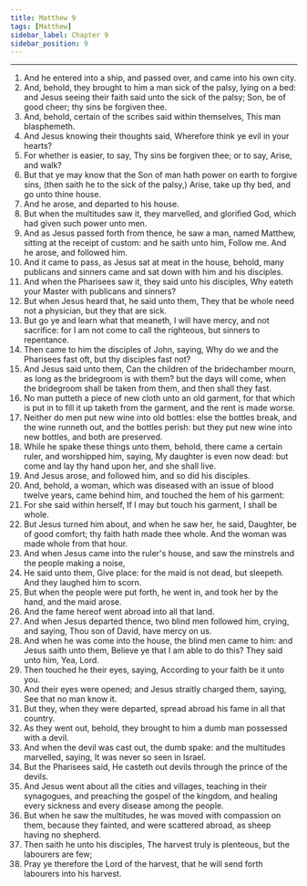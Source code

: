 ```yaml
---
title: Matthew 9
tags: [Matthew]
sidebar_label: Chapter 9
sidebar_position: 9
---
```


---
1. And he entered into a ship, and passed over, and came into his own city.
2. And, behold, they brought to him a man sick of the palsy, lying on a bed: and Jesus seeing their faith said unto the sick of the palsy; Son, be of good cheer; thy sins be forgiven thee.
3. And, behold, certain of the scribes said within themselves, This man blasphemeth.
4. And Jesus knowing their thoughts said, Wherefore think ye evil in your hearts?
5. For whether is easier, to say, Thy sins be forgiven thee; or to say, Arise, and walk?
6. But that ye may know that the Son of man hath power on earth to forgive sins, (then saith he to the sick of the palsy,) Arise, take up thy bed, and go unto thine house.
7. And he arose, and departed to his house.
8. But when the multitudes saw it, they marvelled, and glorified God, which had given such power unto men.
9. And as Jesus passed forth from thence, he saw a man, named Matthew, sitting at the receipt of custom: and he saith unto him, Follow me. And he arose, and followed him.
10. And it came to pass, as Jesus sat at meat in the house, behold, many publicans and sinners came and sat down with him and his disciples.
11. And when the Pharisees saw it, they said unto his disciples, Why eateth your Master with publicans and sinners?
12. But when Jesus heard that, he said unto them, They that be whole need not a physician, but they that are sick.
13. But go ye and learn what that meaneth, I will have mercy, and not sacrifice: for I am not come to call the righteous, but sinners to repentance.
14. Then came to him the disciples of John, saying, Why do we and the Pharisees fast oft, but thy disciples fast not?
15. And Jesus said unto them, Can the children of the bridechamber mourn, as long as the bridegroom is with them? but the days will come, when the bridegroom shall be taken from them, and then shall they fast.
16. No man putteth a piece of new cloth unto an old garment, for that which is put in to fill it up taketh from the garment, and the rent is made worse.
17. Neither do men put new wine into old bottles: else the bottles break, and the wine runneth out, and the bottles perish: but they put new wine into new bottles, and both are preserved.
18. While he spake these things unto them, behold, there came a certain ruler, and worshipped him, saying, My daughter is even now dead: but come and lay thy hand upon her, and she shall live.
19. And Jesus arose, and followed him, and so did his disciples.
20. And, behold, a woman, which was diseased with an issue of blood twelve years, came behind him, and touched the hem of his garment:
21. For she said within herself, If I may but touch his garment, I shall be whole.
22. But Jesus turned him about, and when he saw her, he said, Daughter, be of good comfort; thy faith hath made thee whole. And the woman was made whole from that hour.
23. And when Jesus came into the ruler's house, and saw the minstrels and the people making a noise,
24. He said unto them, Give place: for the maid is not dead, but sleepeth. And they laughed him to scorn.
25. But when the people were put forth, he went in, and took her by the hand, and the maid arose.
26. And the fame hereof went abroad into all that land.
27. And when Jesus departed thence, two blind men followed him, crying, and saying, Thou son of David, have mercy on us.
28. And when he was come into the house, the blind men came to him: and Jesus saith unto them, Believe ye that I am able to do this? They said unto him, Yea, Lord.
29. Then touched he their eyes, saying, According to your faith be it unto you.
30. And their eyes were opened; and Jesus straitly charged them, saying, See that no man know it.
31. But they, when they were departed, spread abroad his fame in all that country.
32. As they went out, behold, they brought to him a dumb man possessed with a devil.
33. And when the devil was cast out, the dumb spake: and the multitudes marvelled, saying, It was never so seen in Israel.
34. But the Pharisees said, He casteth out devils through the prince of the devils.
35. And Jesus went about all the cities and villages, teaching in their synagogues, and preaching the gospel of the kingdom, and healing every sickness and every disease among the people.
36. But when he saw the multitudes, he was moved with compassion on them, because they fainted, and were scattered abroad, as sheep having no shepherd.
37. Then saith he unto his disciples, The harvest truly is plenteous, but the labourers are few;
38. Pray ye therefore the Lord of the harvest, that he will send forth labourers into his harvest.